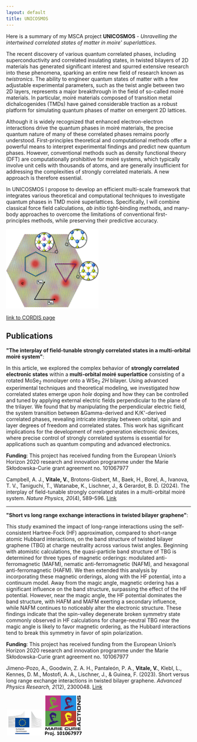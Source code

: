 ```yaml
---
layout: default
title: UNICOSMOS
---
```


Here is a summary of my MSCA project **UNICOSMOS** - *Unravelling the intertwined correlated states of matter in moire' superlattices*.

The recent discovery of various quantum correlated phases, including superconductivity and correlated insulating states, in twisted bilayers of 2D materials has generated significant interest and spurred extensive research into these phenomena, sparking an entire new field of research known as *twistronics*. The ability to engineer quantum states of matter with a few adjustable experimental parameters, such as the twist angle between two 2D layers, represents a major breakthrough in the field of so-called moiré materials. In particular, moiré materials composed of transition metal dichalcogenides (TMDs) have gained considerable traction as a robust platform for simulating quantum phases of matter on emergent 2D lattices.

Although it is widely recognized that enhanced electron-electron interactions drive the quantum phases in moiré materials, the precise quantum nature of many of these correlated phases remains poorly understood. First-principles theoretical and computational methods offer a powerful means to interpret experimental findings and predict new quantum phases. However, conventional methods such as density functional theory (DFT) are computationally prohibitive for moiré systems, which typically involve unit cells with thousands of atoms, and are generally insufficient for addressing the complexities of strongly correlated materials. A new approach is therefore essential.

In UNICOSMOS I propose to develop an efficient multi-scale framework that integrates various theoretical and computational techniques to investigate quantum phases in TMD moiré superlattices. Specifically, I will combine classical force field calculations, *ab initio* tight-binding methods, and many-body approaches to overcome the limitations of conventional first-principles methods, while preserving their predictive accuracy.

<img src="/images/summary.jpg" alt="Schematics of charge-ordered state in a TMD moire trilayer, highlighting the emergence of triangular and honeycomb lattices" width="50%" />

[link to CORDIS page](https://cordis.europa.eu/project/id/101067977)

## Publications

**"The interplay of field-tunable strongly correlated states in a multi-orbital moiré system"**:

In this article, we explored the complex behavior of **strongly correlated electronic states** within a **multi-orbital moiré superlattice** consisting of a rotated MoSe<sub>2</sub> monolayer onto a WSe<sub>2</sub> *2H* bilayer. Using advanced experimental techniques and theoretical modeling, we investigated how correlated states emerge upon *hole* doping and how they can be controlled and tuned by applying external electric fields perpendicular to the plane of the trilayer. We found that by manipulating the perpendicular electric field, the system transition between &Gamma-derived and K/K'-derived correlated phases, revealing intricate interplay between orbital, spin and layer degrees of freedom and correlated states. This work has significant implications for the development of next-generation electronic devices, where precise control of strongly correlated systems is essential for applications such as quantum computing and advanced electronics.

**Funding**: This project has received funding from the European Union’s Horizon 2020 research and innovation programme under the Marie Skłodowska-Curie grant agreement no. 101067977

Campbell, A. J., **Vitale, V.**, Brotons-Gisbert, M., Baek, H., Borel, A., Ivanova, T. V., Taniguchi, T., Watanabe, K., Lischner, J., & Gerardot, B. D. (2024). The interplay of field-tunable strongly correlated states in a multi-orbital moiré system. *Nature Physics, 20*(4), 589–596. [Link](https://www.nature.com/articles/s41567-024-02385-4)

---

**"Short vs long range exchange interactions in twisted bilayer graphene"**:

This study examined the impact of long-range interactions using the self-consistent Hartree-Fock (HF) approximation, compared to short-range atomic Hubbard interactions, on the band structure of twisted bilayer graphene (TBG) at charge neutrality across various twist angles. Beginning with atomistic calculations, the quasi-particle band structure of TBG is determined for three types of magnetic orderings: modulated anti-ferromagnetic (MAFM), nematic anti-ferromagnetic (NAFM), and hexagonal anti-ferromagnetic (HAFM). We then extended this analysis by incorporating these magnetic orderings, along with the HF potential, into a continuum model. Away from the magic angle, magnetic ordering has a significant influence on the band structure, surpassing the effect of the HF potential. However, near the magic angle, the HF potential dominates the band structure, with HAFM and MAFM exerting a secondary influence, while NAFM continues to noticeably alter the electronic structure. These findings indicate that the spin-valley degenerate broken symmetry state commonly observed in HF calculations for charge-neutral TBG near the magic angle is likely to favor magnetic ordering, as the Hubbard interactions tend to break this symmetry in favor of spin polarization.

**Funding**: This project has received funding from the European Union’s Horizon 2020 research and innovation programme under the Marie Skłodowska-Curie grant agreement no. 101067977

Jimeno-Pozo, A., Goodwin, Z. A. H., Pantaleón, P. A., **Vitale, V.**, Klebl, L., Kennes, D. M., Mostofi, A. A., Lischner, J., & Guinea, F. (2023). Short versus long range exchange interactions in twisted bilayer graphene. *Advanced Physics Research, 2*(12), 2300048. [Link](https://onlinelibrary.wiley.com/doi/full/10.1002/apxr.202300048)


<img src="/images/europeancommission_logo.jpg" alt="EU logo" width="20%" />
<img src="/images/logo.png" alt="MSCA logo" width="20%" />

